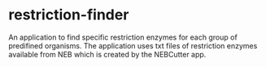restriction-finder
==================

An application to find specific restriction enzymes for each group of predifined organisms.
The application uses txt files of restriction enzymes available from NEB which is created by the NEBCutter app.
